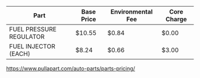 |Part|Base Price|Environmental Fee|Core Charge|
|---|---|---|---|
|FUEL PRESSURE REGULATOR|$10.55|$0.84|$0.00|
|FUEL INJECTOR (EACH)|$8.24|$0.66|$3.00|


https://www.pullapart.com/auto-parts/parts-pricing/
